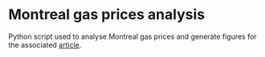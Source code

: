 # Montreal gas prices analysis

Python script used to analyse Montreal gas prices and generate figures for the associated [article](http://www.simonrajotte.com/2018/05/25/prix-de-lessence-a-montreal/).